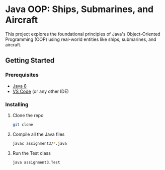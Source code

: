 # Java OOP: Ships, Submarines, and Aircraft

This project explores the foundational principles of Java's Object-Oriented Programming (OOP) using real-world entities like ships, submarines, and aircraft.

## Getting Started

### Prerequisites

- [Java 8](https://www.oracle.com/technetwork/java/javase/downloads/jdk8-downloads-2133151.html)
- [VS Code](https://code.visualstudio.com/download) (or any other IDE)

### Installing

1. Clone the repo

    ```sh
    git clone
    ```

2. Compile all the Java files

    ```sh
    javac assignment3/*.java
    ```

3. Run the Test class

    ```sh
    java assignment3.Test
    ```
